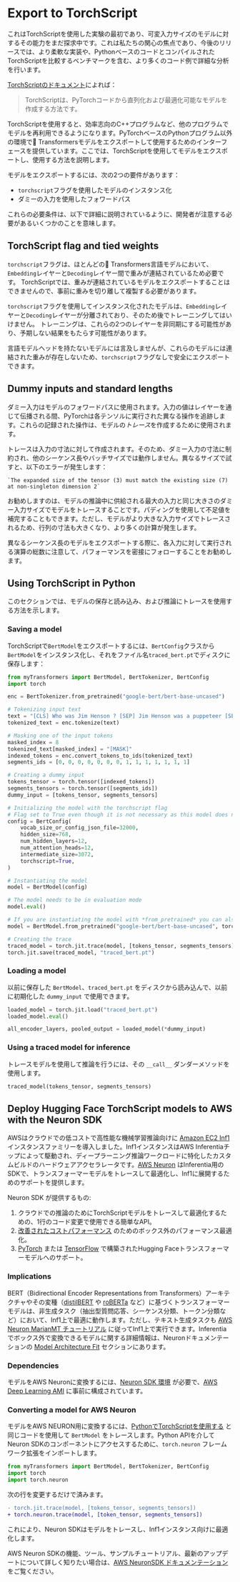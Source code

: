 <!--Copyright 2023 The HuggingFace Team. All rights reserved.

Licensed under the Apache License, Version 2.0 (the "License"); you may not use this file except in compliance with
the License. You may obtain a copy of the License at

http://www.apache.org/licenses/LICENSE-2.0

Unless required by applicable law or agreed to in writing, software distributed under the License is distributed on
an "AS IS" BASIS, WITHOUT WARRANTIES OR CONDITIONS OF ANY KIND, either express or implied. See the License for the
specific language governing permissions and limitations under the License.

⚠️ Note that this file is in Markdown but contain specific syntax for our doc-builder (similar to MDX) that may not be
rendered properly in your Markdown viewer.

-->

# Export to TorchScript

<Tip>

これはTorchScriptを使用した実験の最初であり、可変入力サイズのモデルに対するその能力をまだ探求中です。これは私たちの関心の焦点であり、今後のリリースでは、より柔軟な実装や、PythonベースのコードとコンパイルされたTorchScriptを比較するベンチマークを含む、より多くのコード例で詳細な分析を行います。

</Tip>

[TorchScriptのドキュメント](https://pytorch.org/docs/stable/jit.html)によれば：

> TorchScriptは、PyTorchコードから直列化および最適化可能なモデルを作成する方法です。

TorchScriptを使用すると、効率志向のC++プログラムなど、他のプログラムでモデルを再利用できるようになります。PyTorchベースのPythonプログラム以外の環境で🤗 Transformersモデルをエクスポートして使用するためのインターフェースを提供しています。ここでは、TorchScriptを使用してモデルをエクスポートし、使用する方法を説明します。

モデルをエクスポートするには、次の2つの要件があります：

- `torchscript`フラグを使用したモデルのインスタンス化
- ダミーの入力を使用したフォワードパス

これらの必要条件は、以下で詳細に説明されているように、開発者が注意する必要があるいくつかのことを意味します。

## TorchScript flag and tied weights

`torchscript`フラグは、ほとんどの🤗 Transformers言語モデルにおいて、`Embedding`レイヤーと`Decoding`レイヤー間で重みが連結されているため必要です。
TorchScriptでは、重みが連結されているモデルをエクスポートすることはできませんので、事前に重みを切り離して複製する必要があります。

`torchscript`フラグを使用してインスタンス化されたモデルは、`Embedding`レイヤーと`Decoding`レイヤーが分離されており、そのため後でトレーニングしてはいけません。
トレーニングは、これらの2つのレイヤーを非同期にする可能性があり、予期しない結果をもたらす可能性があります。

言語モデルヘッドを持たないモデルには言及しませんが、これらのモデルには連結された重みが存在しないため、`torchscript`フラグなしで安全にエクスポートできます。

## Dummy inputs and standard lengths

ダミー入力はモデルのフォワードパスに使用されます。入力の値はレイヤーを通じて伝播される間、PyTorchは各テンソルに実行された異なる操作を追跡します。これらの記録された操作は、モデルの*トレース*を作成するために使用されます。

トレースは入力の寸法に対して作成されます。そのため、ダミー入力の寸法に制約され、他のシーケンス長やバッチサイズでは動作しません。異なるサイズで試すと、以下のエラーが発生します：

```
`The expanded size of the tensor (3) must match the existing size (7) at non-singleton dimension 2`
```

お勧めしますのは、モデルの推論中に供給される最大の入力と同じ大きさのダミー入力サイズでモデルをトレースすることです。パディングを使用して不足値を補完することもできます。ただし、モデルがより大きな入力サイズでトレースされるため、行列の寸法も大きくなり、より多くの計算が発生します。

異なるシーケンス長のモデルをエクスポートする際に、各入力に対して実行される演算の総数に注意して、パフォーマンスを密接にフォローすることをお勧めします。

## Using TorchScript in Python

このセクションでは、モデルの保存と読み込み、および推論にトレースを使用する方法を示します。

### Saving a model

TorchScriptで`BertModel`をエクスポートするには、`BertConfig`クラスから`BertModel`をインスタンス化し、それをファイル名`traced_bert.pt`でディスクに保存します：

```python
from myTransformers import BertModel, BertTokenizer, BertConfig
import torch

enc = BertTokenizer.from_pretrained("google-bert/bert-base-uncased")

# Tokenizing input text
text = "[CLS] Who was Jim Henson ? [SEP] Jim Henson was a puppeteer [SEP]"
tokenized_text = enc.tokenize(text)

# Masking one of the input tokens
masked_index = 8
tokenized_text[masked_index] = "[MASK]"
indexed_tokens = enc.convert_tokens_to_ids(tokenized_text)
segments_ids = [0, 0, 0, 0, 0, 0, 0, 1, 1, 1, 1, 1, 1, 1]

# Creating a dummy input
tokens_tensor = torch.tensor([indexed_tokens])
segments_tensors = torch.tensor([segments_ids])
dummy_input = [tokens_tensor, segments_tensors]

# Initializing the model with the torchscript flag
# Flag set to True even though it is not necessary as this model does not have an LM Head.
config = BertConfig(
    vocab_size_or_config_json_file=32000,
    hidden_size=768,
    num_hidden_layers=12,
    num_attention_heads=12,
    intermediate_size=3072,
    torchscript=True,
)

# Instantiating the model
model = BertModel(config)

# The model needs to be in evaluation mode
model.eval()

# If you are instantiating the model with *from_pretrained* you can also easily set the TorchScript flag
model = BertModel.from_pretrained("google-bert/bert-base-uncased", torchscript=True)

# Creating the trace
traced_model = torch.jit.trace(model, [tokens_tensor, segments_tensors])
torch.jit.save(traced_model, "traced_bert.pt")
```

### Loading a model

以前に保存した `BertModel`、`traced_bert.pt` をディスクから読み込んで、以前に初期化した `dummy_input` で使用できます。

```python
loaded_model = torch.jit.load("traced_bert.pt")
loaded_model.eval()

all_encoder_layers, pooled_output = loaded_model(*dummy_input)
```


### Using a traced model for inference

トレースモデルを使用して推論を行うには、その `__call__` ダンダーメソッドを使用します。

```python
traced_model(tokens_tensor, segments_tensors)
```


## Deploy Hugging Face TorchScript models to AWS with the Neuron SDK

AWSはクラウドでの低コストで高性能な機械学習推論向けに [Amazon EC2 Inf1](https://aws.amazon.com/ec2/instance-types/inf1/) インスタンスファミリーを導入しました。Inf1インスタンスはAWS Inferentiaチップによって駆動され、ディープラーニング推論ワークロードに特化したカスタムビルドのハードウェアアクセラレータです。[AWS Neuron](https://awsdocs-neuron.readthedocs-hosted.com/en/latest/#) はInferentia用のSDKで、トランスフォーマーモデルをトレースして最適化し、Inf1に展開するためのサポートを提供します。

Neuron SDK が提供するもの:

1. クラウドでの推論のためにTorchScriptモデルをトレースして最適化するための、1行のコード変更で使用できる簡単なAPI。
2. [改善されたコストパフォーマンス](https://awsdocs-neuron.readthedocs-hosted.com/en/latest/neuron-guide/benchmark/) のためのボックス外のパフォーマンス最適化。
3. [PyTorch](https://awsdocs-neuron.readthedocs-hosted.com/en/latest/src/examples/pytorch/bert_tutorial/tutorial_pretrained_bert.html) または [TensorFlow](https://awsdocs-neuron.readthedocs-hosted.com/en/latest/src/examples/tensorflow/huggingface_bert/huggingface_bert.html) で構築されたHugging Faceトランスフォーマーモデルへのサポート。

### Implications

BERT（Bidirectional Encoder Representations from Transformers）アーキテクチャやその変種（[distilBERT](https://huggingface.co/docs/transformers/main/model_doc/distilbert) や [roBERTa](https://huggingface.co/docs/transformers/main/model_doc/roberta) など）に基づくトランスフォーマーモデルは、非生成タスク（抽出型質問応答、シーケンス分類、トークン分類など）において、Inf1上で最適に動作します。ただし、テキスト生成タスクも [AWS Neuron MarianMT チュートリアル](https://awsdocs-neuron.readthedocs-hosted.com/en/latest/src/examples/pytorch/transformers-marianmt.html) に従ってInf1上で実行できます。Inferentiaでボックス外で変換できるモデルに関する詳細情報は、Neuronドキュメンテーションの [Model Architecture Fit](https://awsdocs-neuron.readthedocs-hosted.com/en/latest/neuron-guide/models/models-inferentia.html#models-inferentia) セクションにあります。

### Dependencies

モデルをAWS Neuronに変換するには、[Neuron SDK 環境](https://awsdocs-neuron.readthedocs-hosted.com/en/latest/neuron-guide/neuron-frameworks/pytorch-neuron/index.html#installation-guide) が必要で、[AWS Deep Learning AMI](https://docs.aws.amazon.com/dlami/latest/devguide/tutorial-inferentia-launching.html) に事前に構成されています。

### Converting a model for AWS Neuron

モデルをAWS NEURON用に変換するには、[PythonでTorchScriptを使用する](torchscript#using-torchscript-in-python) と同じコードを使用して `BertModel` をトレースします。Python APIを介してNeuron SDKのコンポーネントにアクセスするために、`torch.neuron` フレームワーク拡張をインポートします。

```python
from myTransformers import BertModel, BertTokenizer, BertConfig
import torch
import torch.neuron
```

次の行を変更するだけで済みます。

```diff
- torch.jit.trace(model, [tokens_tensor, segments_tensors])
+ torch.neuron.trace(model, [token_tensor, segments_tensors])
```

これにより、Neuron SDKはモデルをトレースし、Inf1インスタンス向けに最適化します。

AWS Neuron SDKの機能、ツール、サンプルチュートリアル、最新のアップデートについて詳しく知りたい場合は、[AWS NeuronSDK ドキュメンテーション](https://awsdocs-neuron.readthedocs-hosted.com/en/latest/index.html) をご覧ください。



